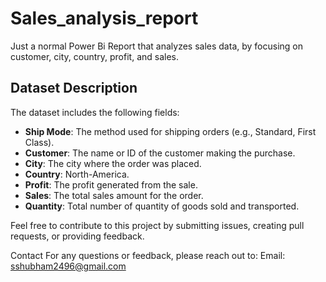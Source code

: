 # Sales_analysis_report

Just a normal Power Bi Report that analyzes sales data, by focusing on customer, city, country, profit, and sales.

## Dataset Description

The dataset includes the following fields:

- **Ship Mode**: The method used for shipping orders (e.g., Standard, First Class).
- **Customer**: The name or ID of the customer making the purchase.
- **City**: The city where the order was placed.
- **Country**: North-America.
- **Profit**: The profit generated from the sale.
- **Sales**: The total sales amount for the order.
- **Quantity**: Total number of quantity of goods sold and transported.

Feel free to contribute to this project by submitting issues, creating pull requests, or providing feedback.

Contact For any questions or feedback, please reach out to: Email: sshubham2496@gmail.com
